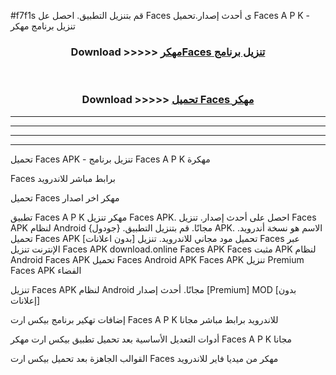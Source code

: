 #f7f1s قم بتنزيل التطبيق. احصل عل Faces  ى أحدث إصدار.تحميل Faces  A P K - تنزيل برنامج مهكر



<div align="center">
<h3>Download >>>>> <a href="https://ar-sites.web.app/?ar= Faces ">مهكرFaces  تنزيل برنامج</a></h3><br>

<h3>Download >>>>> <a href="https://ar-sites.web.app/?ar= Faces ">تحميل Faces  مهكر</a></h3>
</div>


----------------------------------------------------------

----------------------------------------------------------

----------------------------------------------------------

----------------------------------------------------------


تحميل Faces  APK - تنزيل برنامج Faces  A P K مهكرة

Faces  برابط مباشر للاندرويد

تحميل Faces  مهكر اخر اصدار

تطبيق Faces  A P K مهكر
تنزيل Faces  APK. احصل على أحدث إصدار.
تنزيل Faces  APK لنظام Android مجانًا.
قم بتنزيل التطبيق. {جودول} APK. الاسم هو نسخة أندرويد.
تحميل Faces  APK [بدون اعلانات]
تحميل مود مجاني للاندرويد.
تنزيل Faces  عبر الإنترنت
تنزيل Faces  APK
download.online Faces  APK
Faces  مثبت APK لنظام Android
Faces  APK
تحميل Faces  Android APK
Faces  APK تنزيل Premium
Faces  APK الفضاء

تنزيل Faces  APK لنظام Android مجانًا. أحدث إصدار [Premium] MOD [بدون إعلانات]

إضافات تهكير برنامج بيكس ارت Faces  A P K للاندرويد برابط مباشر مجانا

أدوات التعديل الأساسية بعد تحميل تطبيق بيكس ارت مهكر Faces  A P K مجانا

القوالب الجاهزة بعد تحميل بيكس ارت Faces  مهكر من ميديا فاير للاندرويد



